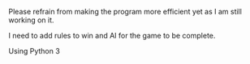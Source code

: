 Please refrain from making the program more efficient yet as I am still working on it.  

I need to add rules to win and AI for the game to be complete.  

Using Python 3